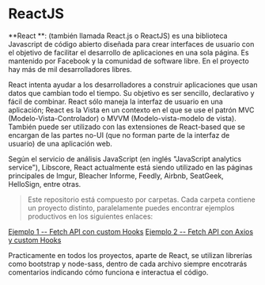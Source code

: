 # ReactJS

**React **: (también llamada React.js o ReactJS) es una biblioteca Javascript de código abierto diseñada para crear interfaces de usuario con el objetivo de facilitar el desarrollo de aplicaciones en una sola página. Es mantenido por Facebook y la comunidad de software libre. En el proyecto hay más de mil desarrolladores libres.

React intenta ayudar a los desarrolladores a construir aplicaciones que usan datos que cambian todo el tiempo. Su objetivo es ser sencillo, declarativo y fácil de combinar. React sólo maneja la interfaz de usuario en una aplicación; React es la Vista en un contexto en el que se use el patrón MVC (Modelo-Vista-Controlador) o MVVM (Modelo-vista-modelo de vista). También puede ser utilizado con las extensiones de React-based que se encargan de las partes no-UI (que no forman parte de la interfaz de usuario) de una aplicación web.

Según el servicio de análisis JavaScript (en inglés "JavaScript analytics service"), Libscore, React actualmente está siendo utilizado en las páginas principales de Imgur, Bleacher Informe, Feedly, Airbnb, SeatGeek, HelloSign, entre otras.

> Este repositorio está compuesto por carpetas. Cada carpeta contiene un proyecto distinto, paralelamente puedes encontrar ejemplos productivos en los siguientes enlaces:

[Ejemplo 1 -- Fetch API con custom Hooks](http://janioisacura.com/gifexpert/)
[Ejemplo 2 -- Fetch API con Axios y custom Hooks](http://janioisacura.com/rickandmorty/)

Practicamente en todos los proyectos, aparte de React, se utilizan librerías como bootstrap y node-sass, dentro de cada archivo siempre encotrarás comentarios indicando cómo funciona e interactua el código.